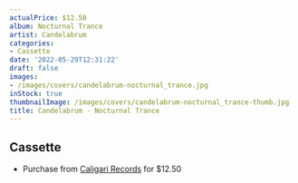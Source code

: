 ```yaml
---
actualPrice: $12.50
album: Nocturnal Trance
artist: Candelabrum
categories:
- Cassette
date: '2022-05-29T12:31:22'
draft: false
images:
- /images/covers/candelabrum-nocturnal_trance.jpg
inStock: true
thumbnailImage: /images/covers/candelabrum-nocturnal_trance-thumb.jpg
title: Candelabrum - Nocturnal Trance
---
```


## Cassette
* Purchase from [Caligari Records](https://caligarirecords.storenvy.com/products/35753596-candelabrum-nocturnal-trance) for $12.50
